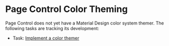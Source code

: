 <!--docs:
title: "Color Theming"
layout: detail
section: components
excerpt: "How to theme Page Control using the Material Design color system."
path: /catalog/page-controls/color-theming/
-->

# Page Control Color Theming

Page Control does not yet have a Material Design color system themer. The following tasks are
tracking its development:

- Task: [Implement a color themer](https://www.pivotaltracker.com/story/show/157072365)
